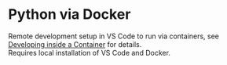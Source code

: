 # Python via Docker
Remote development setup in VS Code to run via containers, see [Developing inside a Container](https://code.visualstudio.com/docs/remote/containers) for details.  
Requires local installation of VS Code and Docker.